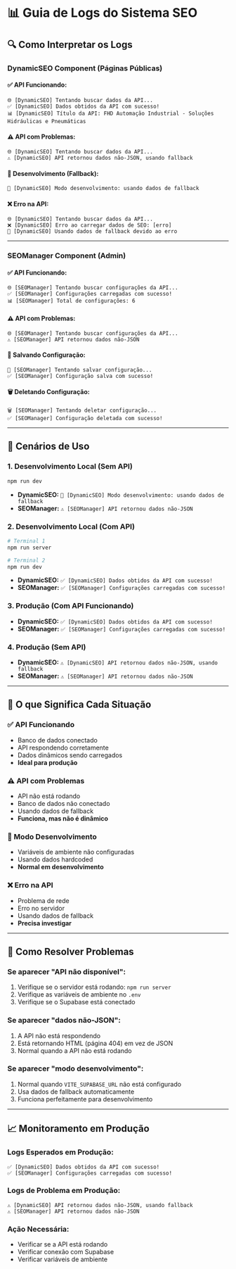 # 📊 Guia de Logs do Sistema SEO

## 🔍 **Como Interpretar os Logs**

### **DynamicSEO Component (Páginas Públicas)**

#### ✅ **API Funcionando:**
```
🌐 [DynamicSEO] Tentando buscar dados da API...
✅ [DynamicSEO] Dados obtidos da API com sucesso!
📊 [DynamicSEO] Título da API: FHD Automação Industrial - Soluções Hidráulicas e Pneumáticas
```

#### ⚠️ **API com Problemas:**
```
🌐 [DynamicSEO] Tentando buscar dados da API...
⚠️ [DynamicSEO] API retornou dados não-JSON, usando fallback
```

#### 🔧 **Desenvolvimento (Fallback):**
```
🔧 [DynamicSEO] Modo desenvolvimento: usando dados de fallback
```

#### ❌ **Erro na API:**
```
🌐 [DynamicSEO] Tentando buscar dados da API...
❌ [DynamicSEO] Erro ao carregar dados de SEO: [erro]
🔄 [DynamicSEO] Usando dados de fallback devido ao erro
```

---

### **SEOManager Component (Admin)**

#### ✅ **API Funcionando:**
```
🌐 [SEOManager] Tentando buscar configurações da API...
✅ [SEOManager] Configurações carregadas com sucesso!
📊 [SEOManager] Total de configurações: 6
```

#### ⚠️ **API com Problemas:**
```
🌐 [SEOManager] Tentando buscar configurações da API...
⚠️ [SEOManager] API retornou dados não-JSON
```

#### 💾 **Salvando Configuração:**
```
💾 [SEOManager] Tentando salvar configuração...
✅ [SEOManager] Configuração salva com sucesso!
```

#### 🗑️ **Deletando Configuração:**
```
🗑️ [SEOManager] Tentando deletar configuração...
✅ [SEOManager] Configuração deletada com sucesso!
```

---

## 🚀 **Cenários de Uso**

### **1. Desenvolvimento Local (Sem API)**
```bash
npm run dev
```
- **DynamicSEO:** `🔧 [DynamicSEO] Modo desenvolvimento: usando dados de fallback`
- **SEOManager:** `⚠️ [SEOManager] API retornou dados não-JSON`

### **2. Desenvolvimento Local (Com API)**
```bash
# Terminal 1
npm run server

# Terminal 2  
npm run dev
```
- **DynamicSEO:** `✅ [DynamicSEO] Dados obtidos da API com sucesso!`
- **SEOManager:** `✅ [SEOManager] Configurações carregadas com sucesso!`

### **3. Produção (Com API Funcionando)**
- **DynamicSEO:** `✅ [DynamicSEO] Dados obtidos da API com sucesso!`
- **SEOManager:** `✅ [SEOManager] Configurações carregadas com sucesso!`

### **4. Produção (Sem API)**
- **DynamicSEO:** `⚠️ [DynamicSEO] API retornou dados não-JSON, usando fallback`
- **SEOManager:** `⚠️ [SEOManager] API retornou dados não-JSON`

---

## 🎯 **O que Significa Cada Situação**

### **✅ API Funcionando**
- Banco de dados conectado
- API respondendo corretamente
- Dados dinâmicos sendo carregados
- **Ideal para produção**

### **⚠️ API com Problemas**
- API não está rodando
- Banco de dados não conectado
- Usando dados de fallback
- **Funciona, mas não é dinâmico**

### **🔧 Modo Desenvolvimento**
- Variáveis de ambiente não configuradas
- Usando dados hardcoded
- **Normal em desenvolvimento**

### **❌ Erro na API**
- Problema de rede
- Erro no servidor
- Usando dados de fallback
- **Precisa investigar**

---

## 🔧 **Como Resolver Problemas**

### **Se aparecer "API não disponível":**
1. Verifique se o servidor está rodando: `npm run server`
2. Verifique as variáveis de ambiente no `.env`
3. Verifique se o Supabase está conectado

### **Se aparecer "dados não-JSON":**
1. A API não está respondendo
2. Está retornando HTML (página 404) em vez de JSON
3. Normal quando a API não está rodando

### **Se aparecer "modo desenvolvimento":**
1. Normal quando `VITE_SUPABASE_URL` não está configurado
2. Usa dados de fallback automaticamente
3. Funciona perfeitamente para desenvolvimento

---

## 📈 **Monitoramento em Produção**

### **Logs Esperados em Produção:**
```
✅ [DynamicSEO] Dados obtidos da API com sucesso!
✅ [SEOManager] Configurações carregadas com sucesso!
```

### **Logs de Problema em Produção:**
```
⚠️ [DynamicSEO] API retornou dados não-JSON, usando fallback
⚠️ [SEOManager] API retornou dados não-JSON
```

### **Ação Necessária:**
- Verificar se a API está rodando
- Verificar conexão com Supabase
- Verificar variáveis de ambiente
